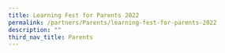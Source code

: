 ```yaml
---
title: Learning Fest for Parents 2022
permalink: /partners/Parents/learning-fest-for-parents-2022
description: ""
third_nav_title: Parents
---
```

